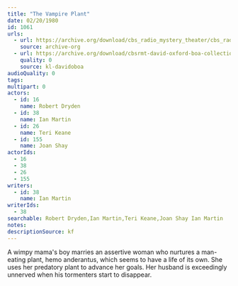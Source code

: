 ```yaml
---
title: "The Vampire Plant"
date: 02/20/1980
id: 1061
urls: 
  - url: https://archive.org/download/cbs_radio_mystery_theater/cbs_radio_mystery_theater-1051-1100.zip/cbs_radio_mystery_theater-1051-1100%2Fcbsrmt_1061_the_vampire_plant.mp3
    source: archive-org
  - url: https://archive.org/download/cbsrmt-david-oxford-boa-collection/CBSRMT-800220-1061-The-Vampire-Plant-(128-48)_WBBM-JE-{BoA}.mp3
    quality: 0
    source: kl-davidoboa
audioQuality: 0
tags: 
multipart: 0
actors:  
  - id: 16
    name: Robert Dryden  
  - id: 38
    name: Ian Martin  
  - id: 26
    name: Teri Keane  
  - id: 155
    name: Joan Shay
actorIds:  
  - 16  
  - 38  
  - 26  
  - 155
writers:  
  - id: 38
    name: Ian Martin
writerIds:  
  - 38
searchable: Robert Dryden,Ian Martin,Teri Keane,Joan Shay Ian Martin
notes: 
descriptionSource: kf
---
```

A wimpy mama's boy marries an assertive woman who nurtures a man-eating plant, hemo anderantus, which seems to have a life of its own. She uses her predatory plant to advance her goals. Her husband is exceedingly unnerved when his tormenters start to disappear.
